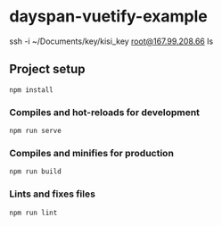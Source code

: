 # dayspan-vuetify-example
 ssh -i ~/Documents/key/kisi_key root@167.99.208.66
ls
## Project setup
```
npm install
```

### Compiles and hot-reloads for development
```
npm run serve
```

### Compiles and minifies for production
```
npm run build
```

### Lints and fixes files
```
npm run lint
```
